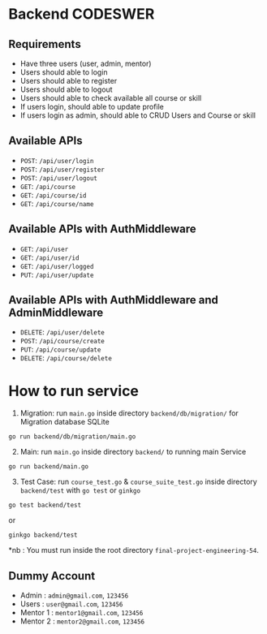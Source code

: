 # Backend CODESWER

## Requirements

- Have three users (user, admin, mentor)
- Users should able to login
- Users should able to register
- Users should able to logout
- Users should able to check available all course or skill
- If users login, should able to update profile
- If users login as admin, should able to CRUD Users and Course or skill

## Available APIs

- `POST`: `/api/user/login`
- `POST`: `/api/user/register`
- `POST`: `/api/user/logout`
- `GET`: `/api/course`
- `GET`: `/api/course/id`
- `GET`: `/api/course/name`

## Available APIs with AuthMiddleware
- `GET`: `/api/user`
- `GET`: `/api/user/id`
- `GET`: `/api/user/logged`
- `PUT`: `/api/user/update`

## Available APIs with AuthMiddleware and AdminMiddleware
- `DELETE`: `/api/user/delete`
- `POST`: `/api/course/create`
- `PUT`: `/api/course/update`
- `DELETE`: `/api/course/delete`

# How to run service
1. Migration: run `main.go` inside directory `backend/db/migration/` for Migration database SQLite
```
go run backend/db/migration/main.go  
```
2. Main: run `main.go` inside directory `backend/` to running main Service
```
go run backend/main.go
```
3. Test Case: run `course_test.go` & `course_suite_test.go` inside directory
`backend/test` with `go test` or `ginkgo`
```
go test backend/test
```
or
```
ginkgo backend/test
```

*nb : You must run inside the root directory `final-project-engineering-54`.

## Dummy Account
- Admin : `admin@gmail.com`, `123456`
- Users : `user@gmail.com`, `123456`
- Mentor 1 : `mentor1@gmail.com`, `123456`
- Mentor 2 : `mentor2@gmail.com`, `123456`
